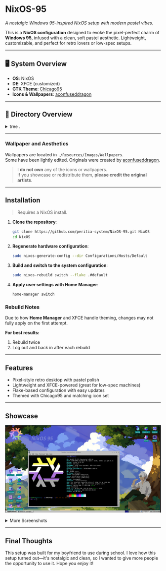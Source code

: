 # NixOS-95

*A nostalgic Windows 95-inspired NixOS setup with modern pastel vibes.*

This is a **NixOS configuration** designed to evoke the pixel-perfect charm of **Windows 95**, infused with a clean, soft pastel aesthetic. Lightweight, customizable, and perfect for retro lovers or low-spec setups.

---

## 🖥️ System Overview

* **OS**: NixOS
* **DE**: XFCE (customized)
* **GTK Theme**: [Chicago95](https://github.com/grassmunk/Chicago95)
* **Icons & Wallpapers**: [aconfuseddragon](https://aconfuseddragon.itch.io/)


---

## 📁 Directory Overview

<details>
<summary>tree .</summary>

```bash
NixOS-95/
├── flake.nix
├── flake.lock
├── Configurations/
│   └── Hosts/
│       └── Default/
│           ├── configuration.nix
│           ├── hardware-configuration.nix
│           ├── user.nix
│           ├── home/
│           │   ├── home.nix
│           │   ├── desktop.nix
│           │   └── user-packages.nix
│           └── variables/
│               ├── system-vars.nix
│               └── user-vars.nix
├── Modules/
│   ├── Applications/
│   └── System/
├── nixos95
│   ├── dotfiles/
│   ├── core.nix
│   ├── default.nix
│   ├── desktop.nix
│   ├── keybinds.nix
│   ├── taskbar.nix
│   └── theme.nix
├── Ressources/
│   ├── Icons/
│   ├── Images/
│   │   └── Wallpapers/
│   └── Themes/
├── README.md
```

</details>

---

### Wallpaper and Aesthetics

Wallpapers are located in `./Resources/Images/Wallpapers`.  
Some have been lightly edited. Originals were created by [aconfuseddragon](https://aconfuseddragon.itch.io/downloads).  

> I **do not own** any of the icons or wallpapers.  
> If you showcase or redistribute them, **please credit the original artists**.

---

## Installation

> Requires a NixOS install.

1. **Clone the repository**:

   ```bash
   git clone https://github.com/peritia-system/NixOS-95.git NixOS
   cd NixOS
   ```

2. **Regenerate hardware configuration**:

   ```bash
   sudo nixos-generate-config --dir Configurations/Hosts/Default
   ```

3. **Build and switch to the system configuration**:

   ```bash
   sudo nixos-rebuild switch --flake .#default
   ```

4. **Apply user settings with Home Manager**:

   ```bash
   home-manager switch
   ```

### Rebuild Notes

Due to how **Home Manager** and XFCE handle theming, changes may not fully apply on the first attempt.

**For best results:**

1. Rebuild twice
2. Log out and back in after each rebuild

---

## Features

* Pixel-style retro desktop with pastel polish
* Lightweight and XFCE-powered (great for low-spec machines)
* Flake-based configuration with easy updates
* Themed with Chicago95 and matching icon set

---

## Showcase


![Image1](./Ressources/Showcase/vm.png)

<details>
<summary>More Screenshots</summary>

![Image2](./Ressources/Showcase/nyx.png)  
![Image3](./Ressources/Showcase/nixos-ms-surface.png)  
![Image4](./Ressources/Showcase/Games.png)

**Reddit Post:**  
👉 [See the Reddit showcase post](https://www.reddit.com/r/unixporn/comments/1m865np/xfce_win95_themed_rice_nixos95/)


</details>


---

## Final Thoughts

This setup was built for my boyfriend to use during school.
I love how this setup turned out—it's nostalgic and clean, so I wanted to give more people the opportunity to use it.
Hope you enjoy it!
